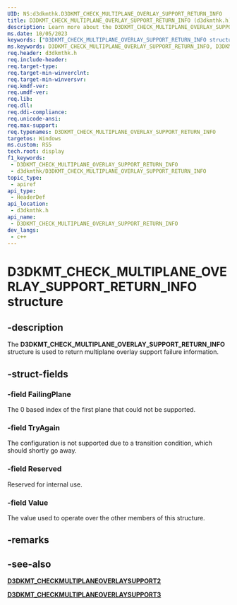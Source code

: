 ```yaml
---
UID: NS:d3dkmthk.D3DKMT_CHECK_MULTIPLANE_OVERLAY_SUPPORT_RETURN_INFO
title: D3DKMT_CHECK_MULTIPLANE_OVERLAY_SUPPORT_RETURN_INFO (d3dkmthk.h)
description: Learn more about the D3DKMT_CHECK_MULTIPLANE_OVERLAY_SUPPORT_RETURN_INFO structure.
ms.date: 10/05/2023
keywords: ["D3DKMT_CHECK_MULTIPLANE_OVERLAY_SUPPORT_RETURN_INFO structure"]
ms.keywords: D3DKMT_CHECK_MULTIPLANE_OVERLAY_SUPPORT_RETURN_INFO, D3DKMT_CHECK_MULTIPLANE_OVERLAY_SUPPORT_RETURN_INFO,
req.header: d3dkmthk.h
req.include-header: 
req.target-type: 
req.target-min-winverclnt: 
req.target-min-winversvr: 
req.kmdf-ver: 
req.umdf-ver: 
req.lib: 
req.dll: 
req.ddi-compliance: 
req.unicode-ansi: 
req.max-support: 
req.typenames: D3DKMT_CHECK_MULTIPLANE_OVERLAY_SUPPORT_RETURN_INFO
targetos: Windows
ms.custom: RS5
tech.root: display
f1_keywords:
 - D3DKMT_CHECK_MULTIPLANE_OVERLAY_SUPPORT_RETURN_INFO
 - d3dkmthk/D3DKMT_CHECK_MULTIPLANE_OVERLAY_SUPPORT_RETURN_INFO
topic_type:
 - apiref
api_type:
 - HeaderDef
api_location:
 - d3dkmthk.h
api_name:
 - D3DKMT_CHECK_MULTIPLANE_OVERLAY_SUPPORT_RETURN_INFO
dev_langs:
 - c++
---
```


# D3DKMT_CHECK_MULTIPLANE_OVERLAY_SUPPORT_RETURN_INFO structure

## -description

The **D3DKMT_CHECK_MULTIPLANE_OVERLAY_SUPPORT_RETURN_INFO** structure is used to return multiplane overlay support failure information.

## -struct-fields

### -field FailingPlane

The 0 based index of the first plane that could not be supported.

### -field TryAgain

The configuration is not supported due to a transition condition, which should shortly go away.

### -field Reserved

Reserved for internal use.

### -field Value

The value used to operate over the other members of this structure.

## -remarks

## -see-also

[**D3DKMT_CHECKMULTIPLANEOVERLAYSUPPORT2**](ns-d3dkmthk-_d3dkmt_checkmultiplaneoverlaysupport2.md)

[**D3DKMT_CHECKMULTIPLANEOVERLAYSUPPORT3**](ns-d3dkmthk-_d3dkmt_checkmultiplaneoverlaysupport3.md)
